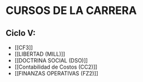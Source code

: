 # CURSOS DE LA CARRERA
## Ciclo V:
- [[CF3]]
- [[LIBERTAD (MILL)]]
- [[DOCTRINA SOCIAL (DSO)]]
- [[Contabilidad de Costos (CC2)]]
- [[FINANZAS OPERATIVAS (FZ2)]]